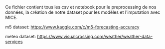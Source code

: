 Ce fichier contient tous les csv et notebook pour le preprocessing de nos données, la création de notre dataset pour les modèles et l'imputation avec MICE.

m5 dataset: https://www.kaggle.com/c/m5-forecasting-accuracy

meteo dataset: https://www.visualcrossing.com/weather/weather-data-services 
